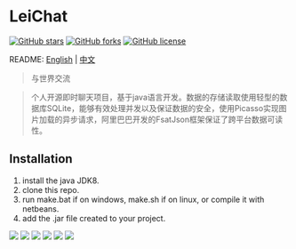 # LeiChat
[![GitHub stars](https://img.shields.io/github/stars/WithLei/LeiChat.svg)](https://github.com/WithLei/LeiChat/stargazers) 
[![GitHub forks](https://img.shields.io/github/forks/WithLei/LeiChat.svg)](https://github.com/WithLei/LeiChat/network)
[![GitHub license](https://img.shields.io/github/license/WithLei/LeiChat.svg)](https://github.com/WithLei/LeiChat/blob/master/LICENSE)

README: [English](https://github.com/WithLei/LeiChat/blob/master/README.md) | [中文](https://github.com/WithLei/LeiChat/blob/master/README-zh.md)

>与世界交流

>个人开源即时聊天项目，基于java语言开发。数据的存储读取使用轻型的数据库SQLite，能够有效处理并发以及保证数据的安全，使用Picasso实现图片加载的异步请求，阿里巴巴开发的FsatJson框架保证了跨平台数据可读性。

## Installation

1. install the java JDK8.
2. clone this repo.
3. run make.bat if on windows, make.sh if on linux, or compile it with netbeans.
4. add the .jar file created to your project.

![](https://github.com/WithLei/LeiChat/blob/master/ScreenShots/1.png)
![](https://github.com/WithLei/LeiChat/blob/master/ScreenShots/2.png)
![](https://github.com/WithLei/LeiChat/blob/master/ScreenShots/3.png)
![](https://github.com/WithLei/LeiChat/blob/master/ScreenShots/4.png)
![](https://github.com/WithLei/LeiChat/blob/master/ScreenShots/5.png)
![](https://github.com/WithLei/LeiChat/blob/master/ScreenShots/6.png)
